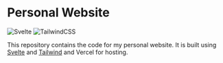 # Personal Website

![Svelte](https://img.shields.io/badge/svelte-%23f1413d.svg?style=for-the-badge&logo=svelte&logoColor=white)
![TailwindCSS](https://img.shields.io/badge/tailwindcss-%2338B2AC.svg?style=for-the-badge&logo=tailwind-css&logoColor=white)

This repository contains the code for my personal website. It is built using [Svelte](https://svelte.dev/) and [Tailwind](https://tailwindcss.com/) and Vercel for hosting.
